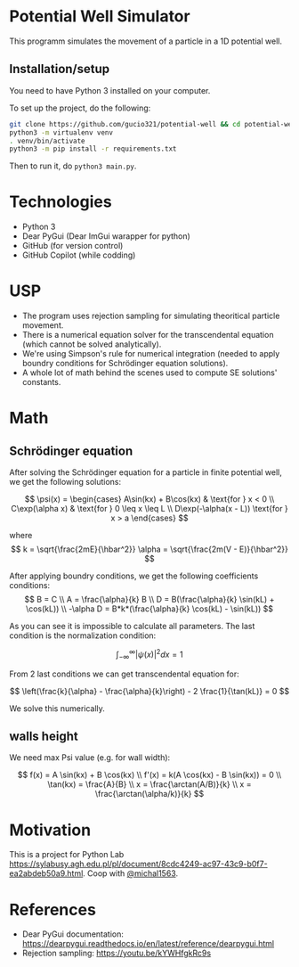 # Potential Well Simulator

This programm simulates the movement of a particle in a 1D potential well.

## Installation/setup

You need to have Python 3 installed on your computer.

To set up the project, do the following:

```sh
git clone https://github.com/gucio321/potential-well && cd potential-well
python3 -m virtualenv venv
. venv/bin/activate
python3 -m pip install -r requirements.txt
```

Then to run it, do `python3 main.py`.

# Technologies
- Python 3
- Dear PyGui (Dear ImGui warapper for python)
- GitHub (for version control)
- GitHub Copilot (while codding)

# USP

- The program uses rejection sampling for simulating theoritical particle movement.
- There is a numerical equation solver for the transcendental equation (which cannot be solved analytically).
- We're using Simpson's rule for numerical integration (needed to apply boundry conditions for Schrödinger equation solutions).
- A whole lot of math behind the scenes used to compute SE solutions' constants.

# Math

## Schrödinger equation

After solving the Schrödinger equation for a particle in finite potential well, we get the following solutions:

$$
\psi(x) = \begin{cases}
A\sin(kx) + B\cos(kx) & \text{for } x < 0 \\
C\exp(\alpha x) & \text{for } 0 \leq x \leq L \\
D\exp(-\alpha(x - L)) \text{for } x > a
\end{cases}
$$

where
$$
k = \sqrt{\frac{2mE}{\hbar^2}}
\alpha = \sqrt{\frac{2m(V - E)}{\hbar^2}}
$$

After applying boundry conditions, we get the following coefficients conditions:
$$
B = C \\
A = \frac{\alpha}{k} B \\
D = B(\frac{\alpha}{k} \sin(kL) + \cos(kL)) \\
-\alpha D = B*k*(\frac{\alpha}{k} \cos(kL) - \sin(kL))
$$

As you can see it is impossible to calculate all parameters. The last condition is the normalization condition:

$$
\int_{-\infty}^{\infty} |\psi(x)|^2 dx = 1
$$

From 2 last conditions we can get transcendental equation for:

$$
\left(\frac{k}{\alpha} - \frac{\alpha}{k}\right) - 2 \frac{1}{\tan(kL)} = 0
$$

We solve this numerically.

## walls height

We need max Psi value (e.g. for wall width):

$$
f(x) = A \sin(kx) + B \cos(kx) \\
f'(x) = k(A \cos(kx) - B \sin(kx)) = 0 \\
\tan(kx) = \frac{A}{B} \\
x = \frac{\arctan(A/B)}{k} \\
x = \frac{\arctan(\alpha/k)}{k}
$$

# Motivation

This is a project for Python Lab https://sylabusy.agh.edu.pl/pl/document/8cdc4249-ac97-43c9-b0f7-ea2abdeb50a9.html.
Coop with [@michal1563](https://github.com/michal1563).

# References

- Dear PyGui documentation: https://dearpygui.readthedocs.io/en/latest/reference/dearpygui.html
- Rejection sampling: https://youtu.be/kYWHfgkRc9s
